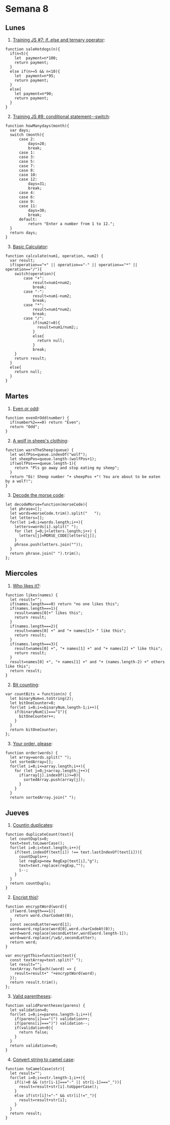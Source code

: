 # Semana 8
## Lunes
1. [Training JS #7: if..else and ternary operator](https://www.codewars.com/users/ceduardoHN/completed_solutions): 
```
function saleHotdogs(n){
  if(n<5){
    let  payment=n*100;
    return payment;
  }
  else if(n>=5 && n<10){
    let  payment=n*95;
    return payment;  
  }
  else{
    let payment=n*90;
    return payment;
  }
}
```
2. [Training JS #8: conditional statement--switch](https://www.codewars.com/users/ceduardoHN/completed_solutions): 
```
function howManydays(month){
  var days;
  switch (month){
      case 2:
          days=28;
          break;
      case 1:
      case 3:
      case 5:
      case 7:
      case 8:
      case 10:
      case 12:
          days=31;
          break;
      case 4:
      case 6:
      case 9:
      case 11:
          days=30;
          break;
      default:
          return "Enter a number from 1 to 12.";      
  }
  return days;
}
```
3. [Basic Calculator](https://www.codewars.com/users/ceduardoHN/completed_solutions): 
```
function calculate(num1, operation, num2) {
  var result;
  if(operation=="+" || operation=="-" || operation=="*" || operation=="/"){
    switch(operation){
        case "+":
            result=num1+num2;
            break;
        case "-":
            result=num1-num2;
            break;
        case "*":
            result=num1*num2;
            break;
        case "/":
            if(num2!=0){
              result=num1/num2;;
            }
            else{
              return null;
            }
            break;
    }
    return result;
  }
  else{
    return null;
  }
}
```

## Martes
1. [Even or odd](https://www.codewars.com/users/ceduardoHN/completed_solutions): 
```
function evenOrOdd(number) {
  if(number%2===0) return "Even";
  return "Odd";
}
```
2. [A wolf in sheep's clothing](https://www.codewars.com/users/ceduardoHN/completed_solutions): 
```
function warnTheSheep(queue) {
  let wolfPos=queue.indexOf("wolf");
  let sheepPos=queue.length-(wolfPos+1);
  if(wolfPos===queue.length-1){
    return "Pls go away and stop eating my sheep";
  }     
  return "Oi! Sheep number "+ sheepPos +"! You are about to be eaten by a wolf!";  
}
```
3. [Decode the morse code](https://www.codewars.com/users/ceduardoHN/completed_solutions): 
```
let decodeMorse=function(morseCode){
  let phrase=[];
  let words=morseCode.trim().split("   ");
  let letters=[];
  for(let i=0;i<words.length;i++){
    letters=words[i].split(" ");
    for (let j=0;j<letters.length;j++) {
      letters[j]=MORSE_CODE[letters[j]];
    }
    phrase.push(letters.join(""));
  }
  return phrase.join(" ").trim();
};
```

## Miercoles
1. [Who likes it?](https://www.codewars.com/users/ceduardoHN/completed_solutions): 
```
function likes(names) {
  let result="";
  if(names.length===0) return "no one likes this";
  if(names.length===1){
    result=names[0]+" likes this";
    return result;
  }
  if(names.length===2){
    result=names[0] +" and "+ names[1]+ " like this";
    return result;
  }
  if(names.length===3){
    result=names[0] +", "+ names[1] +" and "+ names[2] +" like this";
    return result;
  }
  result=names[0] +", "+ names[1] +" and "+ (names.length-2) +" others like this";
  return result;
}
```
2. [Bit counting](https://www.codewars.com/users/ceduardoHN/completed_solutions): 
```
var countBits = function(n) {
  let binaryNum=n.toString(2);
  let bitOneCounter=0;
  for(let i=0;i<=binaryNum.length-1;i++){
    if(binaryNum[i]==="1"){
      bitOneCounter++;
    }
  }
  return bitOneCounter;
};
```
3. [Your order, please](https://www.codewars.com/users/ceduardoHN/completed_solutions): 
```
function order(words) {
  let array=words.split(" ");
  let sortedArray=[];
  for(let i=0;i<=array.length;i++){
    for (let j=0;j<array.length;j++){
      if(array[j].indexOf(i)>=0){
        sortedArray.push(array[j]);
      }
    }
  }
  return sortedArray.join(" ");
```

## Jueves
1. [Countin duplicates](https://www.codewars.com/users/ceduardoHN/completed_solutions): 
```
function duplicateCount(text){
  let countDupls=0;
  text=text.toLowerCase();
  for(let i=0;i<text.length;i++){
    if(text.indexOf(text[i]) !== text.lastIndexOf(text[i])){
      countDupls++;
      let regExp=new RegExp(text[i],"g");
      text=text.replace(regExp,"");
      i--;
    }
  }
  return countDupls;
}
```
2. [Encript this!](https://www.codewars.com/users/ceduardoHN/completed_solutions): 
```
function encryptWord(word){
  if(word.length===1){
    return word.charCodeAt(0);
  }
  const secondLetter=word[1];
  word=word.replace(word[0],word.charCodeAt(0));
  word=word.replace(secondLetter,word[word.length-1]);
  word=word.replace(/\w$/,secondLetter);
  return word;
}

var encryptThis=function(text){
  const textArray=text.split(" ");
  let result="";
  textArray.forEach((word) => {
    result=result+" "+encryptWord(word);
  });
  return result.trim();
};
```
3. [Valid parentheses](https://www.codewars.com/users/ceduardoHN/completed_solutions): 
```
function validParentheses(parens) {
  let validation=0;
  for(let i=0;i<=parens.length-1;i++){
    if(parens[i]==="(") validation++;
    if(parens[i]===")") validation--;
    if(validation<0){
      return false;
    }
  }
  return validation==0;
}
```
4. [Convert string to camel case](https://www.codewars.com/users/ceduardoHN/completed_solutions): 
```
function toCamelCase(str){
  let result="";
  for(let i=0;i<=str.length-1;i++){
    if(i!=0 && (str[i-1]==="-" || str[i-1]==="_")){
      result=result+str[i].toUpperCase();
    }
    else if(str[i]!="-" && str[i]!="_"){
      result=result+str[i];
    }
  }
  return result;
}
```
